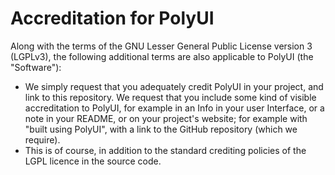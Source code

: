 # Accreditation for PolyUI 
Along with the terms of the GNU Lesser General Public License version 3 (LGPLv3), the following additional terms are also applicable to PolyUI (the "Software"):
 - We simply request that you adequately credit PolyUI in your project, and link to this repository. We request that you include some kind of visible accreditation to PolyUI, for example in an Info in your user Interface, or a note in your README, or on your project's website; for example with "built using PolyUI", with a link to the GitHub repository (which we require). 
 - This is of course, in addition to the standard crediting policies of the LGPL licence in the source code.